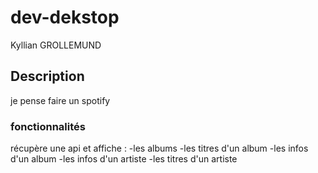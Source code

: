 # dev-dekstop
Kyllian GROLLEMUND

## Description

je pense faire un spotify 

### fonctionnalités

récupère une api et affiche :
-les albums
-les titres d'un album
-les infos d'un album
-les infos d'un artiste
-les titres d'un artiste

